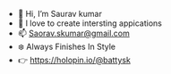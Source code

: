 - 👋 Hi, I’m Saurav kumar 
- 👀 I love to create intersting appications
- 📫 Saorav.skumar@gmail.com
- ❄️ Always Finishes In Style
- 👉 https://holopin.io/@battysk
<!---
Batty-sk/Batty-sk is a ✨ special ✨ repository because its `README.md` (this file) appears on your GitHub profile.
You can click the Preview link to take a look at your changes.
--->
